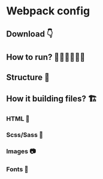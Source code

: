 # Webpack config

## Download 👇

## How to run? 🏃‍♀️🏃‍♂️🏃‍♀️

## Structure 🌲

## How it building files? 🏗

### **HTML 🦴**

### **Scss/Sass 👀**

### **Images 📷**

### **Fonts 💬**
